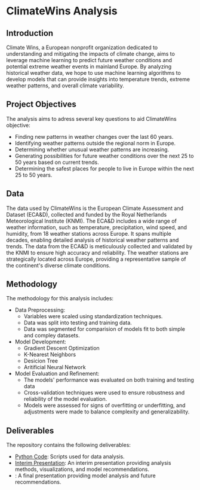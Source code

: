 # ClimateWins Analysis

## Introduction
Climate Wins, a European nonprofit organization dedicated to understanding and mitigating the impacts of climate change, aims to leverage machine learning to predict future weather conditions and potential extreme weather events in mainland Europe. By analyzing historical weather data, we hope to use machine learning algorithms to develop models that can provide insights into temperature trends, extreme weather patterns, and overall climate variability. 

## Project Objectives
The analysis aims to adress several key questions to aid ClimateWins objective:

+ Finding new patterns in weather changes over the last 60 years.
+ Identifying weather patterns outside the regional norm in Europe.
+ Determining whether unusual weather patterns are increasing.
+ Generating possibilities for future weather conditions over the next 25 to 50 years based on current trends.
+ Determining the safest places for people to live in Europe within the next 25 to 50 years.

## Data
The data used by ClimateWins is the European Climate Assessment and Dataset (ECA&D), collected and funded by the Royal Netherlands Meteorological Institute (KNMI). The ECA&D includes a wide range of weather information, such as temperature, precipitation, wind speed, and humidity, from 18 weather stations across Europe. It spans multiple decades, enabling detailed analysis of historical weather patterns and trends. The data from the ECA&D is meticulously collected and validated by the KNMI to ensure high accuracy and reliability. The weather stations are strategically located across Europe, providing a representative sample of the continent's diverse climate conditions. 

## Methodology
The methodology for this analysis includes:

+ Data Preprocessing:
  + Variables were scaled using standardization techniques.
  + Data was split into testing and training data.
  + Data was segmented for comparision of models fit to both simple and compley datasets. 
+ Model Development:
  + Gradient Descent Optimization
  + K-Nearest Neighbors
  + Desicion Tree
  + Aritificial Neural Network
+ Model Evaluation and Refinement:
  + The models' performance was evaluated on both training and testing data
  + Cross-validation techniques were used to ensure robustness and reliability of the model evaluation.
  + Models were assessed for signs of overfitting or underfitting, and adjustments were made to balance complexity and generalizability.

## Deliverables
The repository contains the following deliverables:

+ [Python Code](<ClimateWins Scripts>): Scripts used for data analysis.
+ [Interim Presentation](<ClimateWins Reports>): An interim presentation providing analysis methods, visualizations, and model recommendations.
+ : A final presentation providing model analysis and future recommendations.

